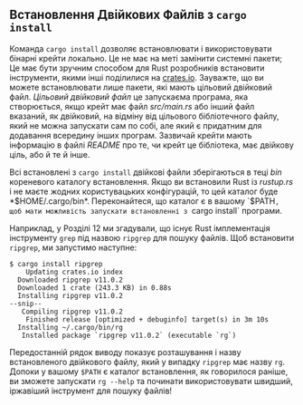 <!-- Old link, do not remove -->
<a id="installing-binaries-from-cratesio-with-cargo-install"></a>

## Встановлення Двійкових Файлів з `cargo install`

Команда `cargo install` дозволяє встановлювати і використовувати бінарні крейти локально. Це не має на меті замінити системні пакети; Це має бути зручним способом для Rust розробників встановити інструменти, якими інші поділилися на [crates.io](https://crates.io/)<!-- ignore -->. Зауважте, що ви можете встановлювати лише пакети, які мають цільовий двійковий файл. *Цільовий двійковий файл* це запускаєма програма, яка створюється, якщо крейт має файл *src/main.rs* або інший файл вказаний, як двійковий, на відміну від цільового бібліотечного файлу, який не можна запускати сам по собі, але який є придатним для додавання всередину інших програм. Зазвичай крейти мають інформацію в файлі *README* про те, чи крейт це бібліотека, має двійкову ціль, або й те й інше.

Всі встановлені з `cargo install` двійкові файли зберігаються в теці *bin* кореневого каталогу встановлення. Якщо ви встановили Rust із *rustup.rs* і не маєте жодних користувацьких конфігурацій, то цей каталог буде *$HOME/.cargo/bin*. Переконайтеся, що каталог є в вашому `$PATH`, щоб мати можливість запускати встановленні з `cargo install` програми.

Наприклад, у Розділі 12 ми згадували, що існує Rust імплементація інструменту `grep` під назвою `ripgrep` для пошуку файлів. Щоб встановити `ripgrep`, ми запустимо наступне:

<!-- manual-regeneration
cargo install something you don't have, copy relevant output below
-->

```console
$ cargo install ripgrep
    Updating crates.io index
  Downloaded ripgrep v11.0.2
  Downloaded 1 crate (243.3 KB) in 0.88s
  Installing ripgrep v11.0.2
--snip--
   Compiling ripgrep v11.0.2
    Finished release [optimized + debuginfo] target(s) in 3m 10s
  Installing ~/.cargo/bin/rg
   Installed package `ripgrep v11.0.2` (executable `rg`)
```

Передостанній рядок виводу показує розташування і назву встановленого двійкового файлу, який у випадку `ripgrep` має назву `rg`. Допоки у вашому `$PATH` є каталог встановлення, як говорилося раніше, ви зможете запускати `rg --help` та починати використовувати швидший, іржавіший інструмент для пошуку файлів!
